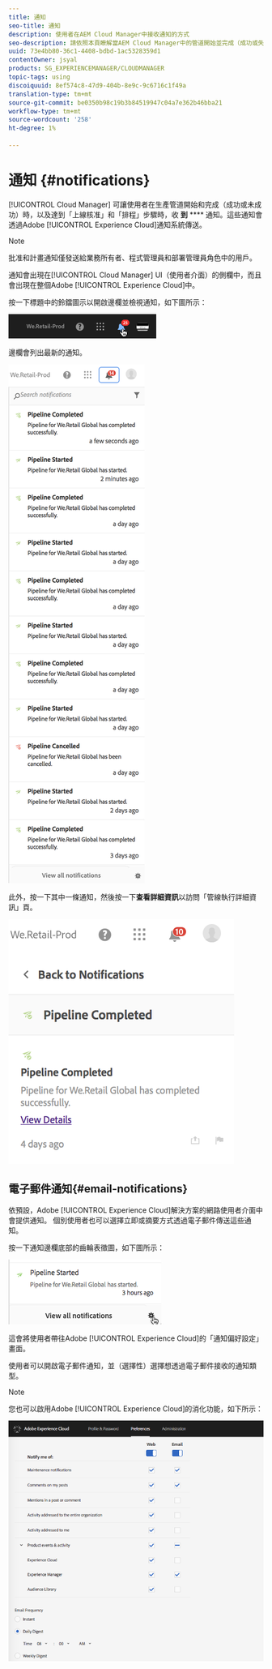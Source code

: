 ```yaml
---
title: 通知
seo-title: 通知
description: 使用者在AEM Cloud Manager中接收通知的方式
seo-description: 請依照本頁瞭解當AEM Cloud Manager中的管道開始並完成（成功或失敗）時，使用者如何收到通知。
uuid: 73e4bb80-36c1-4408-bdbd-1ac5328359d1
contentOwner: jsyal
products: SG_EXPERIENCEMANAGER/CLOUDMANAGER
topic-tags: using
discoiquuid: 8ef574c8-47d9-404b-8e9c-9c6716c1f49a
translation-type: tm+mt
source-git-commit: be0350b98c19b3b84519947c04a7e362b46bba21
workflow-type: tm+mt
source-wordcount: '258'
ht-degree: 1%

---
```



# 通知 {#notifications}

[!UICONTROL Cloud Manager] 可讓使用者在生產管道開始和完成（成功或未成功）時，以及達到「上線核准」和「排程」步驟時，收 **到**  **** 通知。這些通知會透過Adobe [!UICONTROL Experience Cloud]通知系統傳送。

>[!NOTE]
>
>批准和計畫通知僅發送給業務所有者、程式管理員和部署管理員角色中的用戶。

通知會出現在[!UICONTROL Cloud Manager] UI（使用者介面）的側欄中，而且會出現在整個Adobe [!UICONTROL Experience Cloud]中。

按一下標題中的鈴鐺圖示以開啟邊欄並檢視通知，如下圖所示：

![](assets/image2018-7-12_11-52-40.png)

邊欄會列出最新的通知。

![](assets/screen_shot_2018-07-20at91406pm.png)

此外，按一下其中一條通知，然後按一下&#x200B;**查看詳細資訊**&#x200B;以訪問「管線執行詳細資訊」頁。

![](assets/screen_shot_2018-08-14at43503pm.png)

## 電子郵件通知{#email-notifications}

依預設，Adobe [!UICONTROL Experience Cloud]解決方案的網路使用者介面中會提供通知。 個別使用者也可以選擇立即或摘要方式透過電子郵件傳送這些通知。

按一下通知邊欄底部的齒輪表徵圖，如下圖所示：

![](assets/image2018-7-12_12-8-19.png)

這會將使用者帶往Adobe [!UICONTROL Experience Cloud]的「通知偏好設定」畫面。

使用者可以開啟電子郵件通知，並（選擇性）選擇想透過電子郵件接收的通知類型。

>[!NOTE]
>
>您也可以啟用Adobe [!UICONTROL Experience Cloud]的消化功能，如下所示：

![](assets/image2018-7-12_12-10-51.png)
